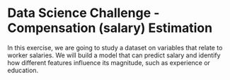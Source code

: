 # Data Science Challenge - Compensation (salary) Estimation

In this exercise, we are going to study a dataset on variables that relate to worker salaries. We will build a model that can predict salary and identify how different features influence its magnitude, such as experience or education.
